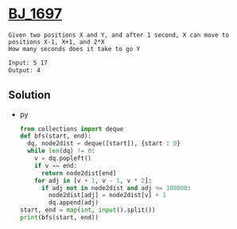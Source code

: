 # [BJ_1697](https://acmicpc.net/problem/1697)

```en
Given two positions X and Y, and after 1 second, X can move to positions X-1, X+1, and 2*X
How many seconds does it take to go Y
```

```txt
Input: 5 17
Output: 4
```

## Solution

* py

  ```py
  from collections import deque
  def bfs(start, end):
    dq, node2dist = deque([start]), {start : 0}
    while len(dq) != 0:
      v = dq.popleft()
      if v == end:
        return node2dist[end]
      for adj in [v + 1, v - 1, v * 2]:
        if adj not in node2dist and adj <= 100000:
          node2dist[adj] = node2dist[v] + 1
          dq.append(adj)
  start, end = map(int, input().split())
  print(bfs(start, end))
  ```

